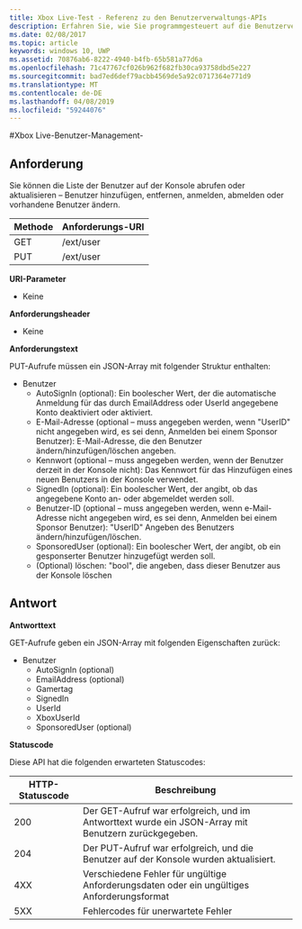 ```yaml
---
title: Xbox Live-Test - Referenz zu den Benutzerverwaltungs-APIs
description: Erfahren Sie, wie Sie programmgesteuert auf die Benutzerverwaltungs-APIs zugreifen.
ms.date: 02/08/2017
ms.topic: article
keywords: windows 10, UWP
ms.assetid: 70876ab6-8222-4940-b4fb-65b581a77d6a
ms.openlocfilehash: 71c47767cf026b962f682fb30ca93758dbd5e227
ms.sourcegitcommit: bad7ed6def79acbb4569de5a92c0717364e771d9
ms.translationtype: MT
ms.contentlocale: de-DE
ms.lasthandoff: 04/08/2019
ms.locfileid: "59244076"
---
```

#<a name="xbox-live-user-management"></a>Xbox Live-Benutzer-Management-

## <a name="request"></a>Anforderung

Sie können die Liste der Benutzer auf der Konsole abrufen oder aktualisieren – Benutzer hinzufügen, entfernen, anmelden, abmelden oder vorhandene Benutzer ändern.

| Methode        | Anforderungs-URI     | 
| ------------- |-----------------|
| GET           | /ext/user |
| PUT           | /ext/user |


**URI-Parameter**

* Keine

**Anforderungsheader**

* Keine

**Anforderungstext**

PUT-Aufrufe müssen ein JSON-Array mit folgender Struktur enthalten:

* Benutzer
  * AutoSignIn (optional): Ein boolescher Wert, der die automatische Anmeldung für das durch EmailAddress oder UserId angegebene Konto deaktiviert oder aktiviert.
  * E-Mail-Adresse (optional – muss angegeben werden, wenn "UserID" nicht angegeben wird, es sei denn, Anmelden bei einem Sponsor Benutzer): E-Mail-Adresse, die den Benutzer ändern/hinzufügen/löschen angeben.
  * Kennwort (optional – muss angegeben werden, wenn der Benutzer derzeit in der Konsole nicht): Das Kennwort für das Hinzufügen eines neuen Benutzers in der Konsole verwendet.
  * SignedIn (optional): Ein boolescher Wert, der angibt, ob das angegebene Konto an- oder abgemeldet werden soll.
  * Benutzer-ID (optional – muss angegeben werden, wenn e-Mail-Adresse nicht angegeben wird, es sei denn, Anmelden bei einem Sponsor Benutzer): "UserID" Angeben des Benutzers ändern/hinzufügen/löschen.
  * SponsoredUser (optional): Ein boolescher Wert, der angibt, ob ein gesponserter Benutzer hinzugefügt werden soll.
  * (Optional) löschen: "bool", die angeben, dass dieser Benutzer aus der Konsole löschen

## <a name="response"></a>Antwort

**Antworttext**

GET-Aufrufe geben ein JSON-Array mit folgenden Eigenschaften zurück:

* Benutzer
  * AutoSignIn (optional)
  * EmailAddress (optional)
  * Gamertag
  * SignedIn
  * UserId
  * XboxUserId
  * SponsoredUser (optional)
  
**Statuscode**

Diese API hat die folgenden erwarteten Statuscodes:

| HTTP-Statuscode   | Beschreibung     | 
| ------------------ |-----------------|
| 200                | Der GET-Aufruf war erfolgreich, und im Antworttext wurde ein JSON-Array mit Benutzern zurückgegeben. |
| 204                | Der PUT-Aufruf war erfolgreich, und die Benutzer auf der Konsole wurden aktualisiert. |
| 4XX                | Verschiedene Fehler für ungültige Anforderungsdaten oder ein ungültiges Anforderungsformat |
| 5XX                | Fehlercodes für unerwartete Fehler |
